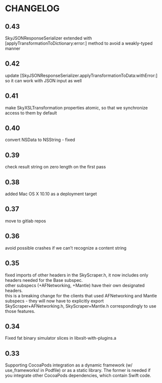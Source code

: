 CHANGELOG
=========
## 0.43
SkyJSONResponseSerializer extended with [applyTransformationToDictionary:error:] method to avoid a weakly-typed manner

## 0.42
update [SkyJSONResponseSerializer.applyTransformationToData:withError:] so it can work with JSON input as well

## 0.41
make SkyXSLTransformation properties atomic, so that we synchronize access to them by default

## 0.40
convert NSData to NSString - fixed

## 0.39
check result string on zero length on the first pass

## 0.38
added Mac OS X 10.10 as a deployment target

## 0.37
move to gitlab repos

## 0.36
avoid possible crashes if we can’t recognize a content string

## 0.35
fixed imports of other headers in the SkyScraper.h, it now includes only headers needed for the Base subspec.  
other subspecs (+AFNetworking, +Mantle) have their own designated headers.  
this is a breaking change for the clients that used AFNetworking and Mantle subspecs - they will now have to explicitly export SkyScraper+AFNetworking.h, SkyScraper+Mantle.h correspondingly to use those features.

## 0.34
Fixed fat binary simulator slices in libxslt-with-plugins.a

## 0.33
Supporting CocoaPods integration as a dynamic framework (w/ use_frameworks! in Podfile) or as a static library.  The former is needed if you integrate other CocoaPods dependencies, which contain Swift code.

